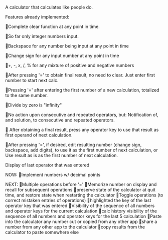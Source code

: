 A calculator that calculates like people do.

Features already implemented:

🔹Complete clear function at any point in time. 

🔹So far only integer numbers input.

🔹Backspace for any number being input at any point in time

🔹Change sign for any input number at any point in time

🔹+, -, x, /, % for any mixture of positive and negative numbers

🔹After pressing '=' to obtain final result, no need to clear. Just enter first number to start next calc.

🔹Pressing '=' after entering the first number of a new calculation, totalized to the same number.

🔹Divide by zero is "infinity"

🔹No action upon consecutive and repeated operators, but: Notification of, and solution, to consecutive and repeated operators.

🔹 After obtaining a final result, press any operator key to use that result as first operand of next calculation. 

🔹After pressing '=', if desired, edit resulting number (change sign, backspace, add  digits), to use it as the first number of next calculation, or Use  result  as is as the first number of next calculation. 

Display of last operator that was entered 

NOW:
🔹Implement numbers w/ decimal points

NEXT:
🔹Multiple operations before '='
🔹Memorize number on display and recall for subsequent operations
🔹preserve state of the calculator at quit time, and restore state when restarting the calculator
🔹Toggle operations (to correct mistaken entries of operations)
🔹highlighted the key of the last operator key that was entered
🔹Visibility of the sequence of all numbers and operator keys for the current calculation
🔹calc history visibility of the sequence of all numbers and operator keys for the last 5 calculation
🔹Paste into the calculator any number cut or copied from any other app
🔹share a number from any other app to the calculator
🔹copy results from the calculator to paste somewhere else
